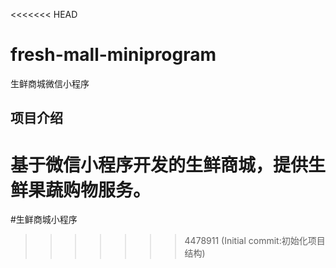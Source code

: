 <<<<<<< HEAD
# fresh-mall-miniprogram
生鲜商城微信小程序

## 项目介绍
基于微信小程序开发的生鲜商城，提供生鲜果蔬购物服务。
=======
#生鲜商城小程序
>>>>>>> 4478911 (Initial commit:初始化项目结构)
